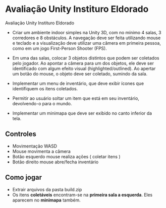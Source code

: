 # Avaliação Unity Instituro Eldorado
Avaliação Unity Instituro Eldorado

- Criar um ambiente indoor simples na Unity 3D, com no mínimo 4 salas, 3 corredores e 8 
obstáculos. A navegação deve ser feita utilizando mouse e teclado e a visualização deve 
utilizar uma câmera em primeira pessoa, como em um jogo First-Person Shooter (FPS).

- Em uma das salas, colocar 3 objetos distintos que podem ser coletados pelo jogador. Ao 
apontar a câmera para um dos objetos, ele deve ser identificado com algum efeito visual 
(highlighted/outlined). Ao apertar um botão do mouse, o objeto deve ser coletado, 
sumindo da sala.
- Implementar um menu de inventário, que deve exibir ícones que identifiquem os itens 
coletados.
- Permitir ao usuário soltar um item que está em seu inventário, devolvendo-o para o 
mundo.
- Implementar um minimapa que deve ser exibido no canto inferior da tela.


## Controles

- Movimentação WASD
- Mouse movimenta a câmera
- Botão esquerdo mouse realiza ações ( coletar itens )
- Botão direito mouse abre/fecha inventário

## Como jogar

- Extrair arquivos da pasta build.zip
- Os itens **coletáveis** encontram-se na **primeira sala a esquerda**. Eles aparecem no **minimapa** também.
